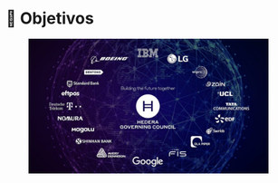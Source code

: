 # 📍 Objetivos&#x20;

<figure><img src="../../../../.gitbook/assets/Hedera-Hashgraph-HBAR-spends-more-than-4-billion-to-1024x576-1.jpg" alt=""><figcaption></figcaption></figure>

